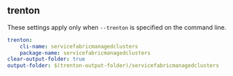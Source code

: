 
## trenton

These settings apply only when `--trenton` is specified on the command line.

``` yaml $(trenton)
trenton:
    cli-name: servicefabricmanagedclusters
    package-name: servicefabricmanagedclusters
clear-output-folder: true
output-folder: $(trenton-output-folder)/servicefabricmanagedclusters
```
